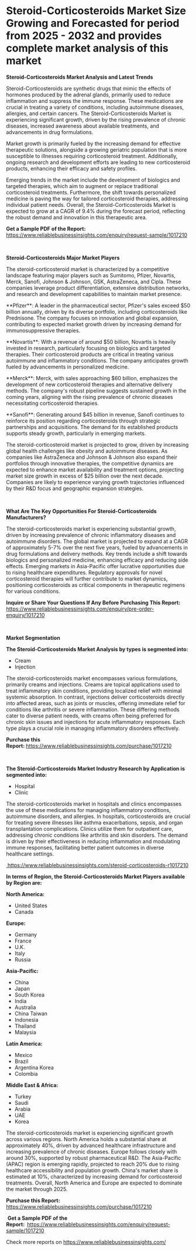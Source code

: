 <p><h1>Steroid-Corticosteroids Market Size Growing and Forecasted for period from 2025 - 2032 and provides complete market analysis of this market</h1></p><p><strong>Steroid-Corticosteroids Market Analysis and Latest Trends</strong></p>
<p><p>Steroid-Corticosteroids are synthetic drugs that mimic the effects of hormones produced by the adrenal glands, primarily used to reduce inflammation and suppress the immune response. These medications are crucial in treating a variety of conditions, including autoimmune diseases, allergies, and certain cancers. The Steroid-Corticosteroids Market is experiencing significant growth, driven by the rising prevalence of chronic diseases, increased awareness about available treatments, and advancements in drug formulations.</p><p>Market growth is primarily fueled by the increasing demand for effective therapeutic solutions, alongside a growing geriatric population that is more susceptible to illnesses requiring corticosteroid treatment. Additionally, ongoing research and development efforts are leading to new corticosteroid products, enhancing their efficacy and safety profiles.</p><p>Emerging trends in the market include the development of biologics and targeted therapies, which aim to augment or replace traditional corticosteroid treatments. Furthermore, the shift towards personalized medicine is paving the way for tailored corticosteroid therapies, addressing individual patient needs. Overall, the Steroid-Corticosteroids Market is expected to grow at a CAGR of 9.4% during the forecast period, reflecting the robust demand and innovation in this therapeutic area.</p></p>
<p><strong>Get a Sample PDF of the Report:&nbsp;</strong> <a href="https://www.reliablebusinessinsights.com/enquiry/request-sample/1017210?utm_campaign=3170&utm_medium=2&utm_source=Github&utm_content=ia&utm_term=21032025&utm_id=steroid-corticosteroids">https://www.reliablebusinessinsights.com/enquiry/request-sample/1017210</a></p>
<p>&nbsp;</p>
<p><strong>Steroid-Corticosteroids Major Market Players</strong></p>
<p><p>The steroid-corticosteroid market is characterized by a competitive landscape featuring major players such as Sumitomo, Pfizer, Novartis, Merck, Sanofi, Johnson & Johnson, GSK, AstraZeneca, and Cipla. These companies leverage product differentiation, extensive distribution networks, and research and development capabilities to maintain market presence.</p><p>**Pfizer**: A leader in the pharmaceutical sector, Pfizer's sales exceed $50 billion annually, driven by its diverse portfolio, including corticosteroids like Prednisone. The company focuses on innovation and global expansion, contributing to expected market growth driven by increasing demand for immunosuppressive therapies.</p><p>**Novartis**: With a revenue of around $50 billion, Novartis is heavily invested in research, particularly focusing on biologics and targeted therapies. Their corticosteroid products are critical in treating various autoimmune and inflammatory conditions. The company anticipates growth fueled by advancements in personalized medicine.</p><p>**Merck**: Merck, with sales approaching $60 billion, emphasizes the development of new corticosteroid therapies and alternative delivery methods. The company's robust pipeline suggests sustained growth in the coming years, aligning with the rising prevalence of chronic diseases necessitating corticosteroid therapies.</p><p>**Sanofi**: Generating around $45 billion in revenue, Sanofi continues to reinforce its position regarding corticosteroids through strategic partnerships and acquisitions. The demand for its established products supports steady growth, particularly in emerging markets.</p><p>The steroid-corticosteroid market is projected to grow, driven by increasing global health challenges like obesity and autoimmune diseases. As companies like AstraZeneca and Johnson & Johnson also expand their portfolios through innovative therapies, the competitive dynamics are expected to enhance market availability and treatment options, projecting market size growth in excess of $25 billion over the next decade. Companies are likely to experience varying growth trajectories influenced by their R&D focus and geographic expansion strategies.</p></p>
<p>&nbsp;</p>
<p><strong>What Are The Key Opportunities For Steroid-Corticosteroids Manufacturers?</strong></p>
<p><p>The steroid-corticosteroids market is experiencing substantial growth, driven by increasing prevalence of chronic inflammatory diseases and autoimmune disorders. The global market is projected to expand at a CAGR of approximately 5-7% over the next five years, fueled by advancements in drug formulations and delivery methods. Key trends include a shift towards biologics and personalized medicine, enhancing efficacy and reducing side effects. Emerging markets in Asia-Pacific offer lucrative opportunities due to rising healthcare expenditures. Regulatory approvals for novel corticosteroid therapies will further contribute to market dynamics, positioning corticosteroids as critical components in therapeutic regimens for various conditions.</p></p>
<p><strong>Inquire or Share Your Questions If Any Before Purchasing This Report:</strong> <a href="https://www.reliablebusinessinsights.com/enquiry/pre-order-enquiry/1017210?utm_campaign=3170&utm_medium=2&utm_source=Github&utm_content=ia&utm_term=21032025&utm_id=steroid-corticosteroids">https://www.reliablebusinessinsights.com/enquiry/pre-order-enquiry/1017210</a></p>
<p>&nbsp;</p>
<p><strong>Market Segmentation</strong></p>
<p><strong>The Steroid-Corticosteroids Market Analysis by types is segmented into:</strong></p>
<p><ul><li>Cream</li><li>Injection</li></ul></p>
<p><p>The steroid-corticosteroids market encompasses various formulations, primarily creams and injections. Creams are topical applications used to treat inflammatory skin conditions, providing localized relief with minimal systemic absorption. In contrast, injections deliver corticosteroids directly into affected areas, such as joints or muscles, offering immediate relief for conditions like arthritis or severe inflammation. These differing methods cater to diverse patient needs, with creams often being preferred for chronic skin issues and injections for acute inflammatory responses. Each type plays a crucial role in managing inflammatory disorders effectively.</p></p>
<p><strong>Purchase this Report:&nbsp;</strong><a href="https://www.reliablebusinessinsights.com/purchase/1017210?utm_campaign=3170&utm_medium=2&utm_source=Github&utm_content=ia&utm_term=21032025&utm_id=steroid-corticosteroids">https://www.reliablebusinessinsights.com/purchase/1017210</a></p>
<p>&nbsp;</p>
<p><strong>The Steroid-Corticosteroids Market Industry Research by Application is segmented into:</strong></p>
<p><ul><li>Hospital</li><li>Clinic</li></ul></p>
<p><p>The steroid-corticosteroids market in hospitals and clinics encompasses the use of these medications for managing inflammatory conditions, autoimmune disorders, and allergies. In hospitals, corticosteroids are crucial for treating severe illnesses like asthma exacerbations, sepsis, and organ transplantation complications. Clinics utilize them for outpatient care, addressing chronic conditions like arthritis and skin disorders. The demand is driven by their effectiveness in reducing inflammation and modulating immune responses, facilitating better patient outcomes in diverse healthcare settings.</p></p>
<p><a href="https://www.reliablebusinessinsights.com/steroid-corticosteroids-r1017210?utm_campaign=3170&utm_medium=2&utm_source=Github&utm_content=ia&utm_term=21032025&utm_id=steroid-corticosteroids">&nbsp;https://www.reliablebusinessinsights.com/steroid-corticosteroids-r1017210</a></p>
<p><strong>In terms of Region, the Steroid-Corticosteroids Market Players available by Region are:</strong></p>
<p>
    <p> <strong> North America: </strong>
        <ul>
            <li>United States</li>
            <li>Canada</li>
        </ul>
        </p> 
    <p> <strong> Europe: </strong>
        <ul>
            <li>Germany</li>
            <li>France</li>
            <li>U.K.</li>
            <li>Italy</li>
            <li>Russia</li>
        </ul>
        </p> 
    <p> <strong> Asia-Pacific: </strong>
        <ul>
            <li>China</li>
            <li>Japan</li>
            <li>South Korea</li>
            <li>India</li>
            <li>Australia</li>
            <li>China Taiwan</li>
            <li>Indonesia</li>
            <li>Thailand</li>
            <li>Malaysia</li>
        </ul>
        </p> 
    <p> <strong> Latin America: </strong>
        <ul>
            <li>Mexico</li>
            <li>Brazil</li>
            <li>Argentina Korea</li>
            <li>Colombia</li>
        </ul>
        </p> 
    <p> <strong> Middle East & Africa: </strong>
        <ul>
            <li>Turkey</li>
            <li>Saudi</li>
            <li>Arabia</li>
            <li>UAE</li>
            <li>Korea</li>
        </ul>
    </p>
    </p>
<p><p>The steroid-corticosteroids market is experiencing significant growth across various regions. North America holds a substantial share at approximately 40%, driven by advanced healthcare infrastructure and increasing prevalence of chronic diseases. Europe follows closely with around 30%, supported by robust pharmaceutical R&D. The Asia-Pacific (APAC) region is emerging rapidly, projected to reach 20% due to rising healthcare accessibility and population growth. China's market share is estimated at 10%, characterized by increasing demand for corticosteroid treatments. Overall, North America and Europe are expected to dominate the market through 2025.</p></p>
<p><strong>Purchase this Report: </strong><a href="https://www.reliablebusinessinsights.com/purchase/1017210?utm_campaign=3170&utm_medium=2&utm_source=Github&utm_content=ia&utm_term=21032025&utm_id=steroid-corticosteroids">https://www.reliablebusinessinsights.com/purchase/1017210</a></p>
<p>&nbsp;<strong>Get a Sample PDF of the Report:&nbsp;&nbsp;</strong><a href="https://www.reliablebusinessinsights.com/enquiry/request-sample/1017210?utm_campaign=3170&utm_medium=2&utm_source=Github&utm_content=ia&utm_term=21032025&utm_id=steroid-corticosteroids">https://www.reliablebusinessinsights.com/enquiry/request-sample/1017210</a></p>
<p><strong></strong></p>
<p>Check more reports on <a href="https://www.reliablebusinessinsights.com/?utm_campaign=3170&utm_medium=2&utm_source=Github&utm_content=ia&utm_term=21032025&utm_id=steroid-corticosteroids">https://www.reliablebusinessinsights.com/</a></p>